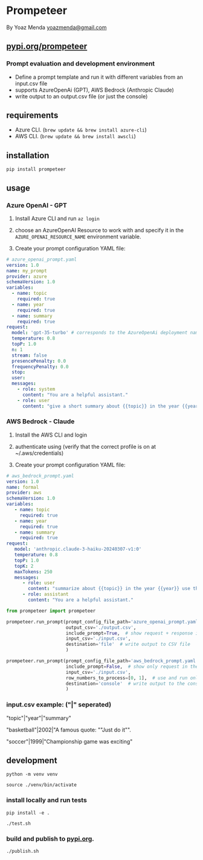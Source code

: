 # Prompeteer
By Yoaz Menda
yoazmenda@gmail.com
## **[pypi.org/prompeteer](https://pypi.org/project/prompeteer/)**

### Prompt evaluation and development environment

- Define a prompt template and run it with different variables from an input.csv file
- supports AzureOpenAi (GPT), AWS Bedrock (Anthropic Claude)
- write output to an output.csv file (or just the console)

## requirements

- Azure CLI. (```brew update && brew install azure-cli```)
- AWS CLI. (```brew update && brew install awscli```)

## installation

```shell
pip install prompeteer
```

## usage

### Azure OpenAI - GPT

1. Install Azure CLI and run `az login`
2. choose an AzureOpenAI Resource to work with and specify it in the ```AZURE_OPENAI_RESOURCE_NAME``` environment
   variable.

3. Create your prompt configuration YAML file:

```yaml 
# azure_openai_prompt.yaml
version: 1.0
name: my_prompt
provider: azure
schemaVersion: 1.0
variables:
  - name: topic
    required: true
  - name: year
    required: true
  - name: summary
    required: true
request:
  model: 'gpt-35-turbo' # corresponds to the AzureOpenAi deployment name
  temperature: 0.8
  topP: 1.0
  n: 1
  stream: false
  presencePenalty: 0.0
  frequencyPenalty: 0.0
  stop:
  user:
  messages:
    - role: system
      content: "You are a helpful assistant."
    - role: user
      content: "give a short summary about {{topic}} in the year {{year}} ahd here is a summary example"

```

### AWS Bedrock - Claude

1. Install the AWS CLI and login
2. authenticate using (verify that the correct profile is on at ~/.aws/credentials)


4. Create your prompt configuration YAML file:

```yaml
# aws_bedrock_prompt.yaml
version: 1.0
name: formal
provider: aws
schemaVersion: 1.0
variables:
   - name: topic
     required: true
   - name: year
     required: true
   - name: summary
     required: true
request:
   model: 'anthropic.claude-3-haiku-20240307-v1:0'
   temperature: 0.8
   topP: 1.0
   topK: 2
   maxTokens: 250
   messages:
      - role: user
        content: "summarize about {{topic}} in the year {{year}} use this example summary: {{summary}}. do it in a very formal way"
      - role: assistant
        content: "You are a helpful assistant."
```

```python
from prompeteer import prompeteer

prompeteer.run_prompt(prompt_config_file_path='azure_openai_prompt.yaml',
                      output_csv='./output.csv',
                      include_prompt=True,  # show request + response in the output
                      input_csv='./input.csv',
                      destination='file'  # write output to CSV file
                      )

prompeteer.run_prompt(prompt_config_file_path='aws_bedrock_prompt.yaml',
                      include_prompt=False,  # show only request in the output
                      input_csv='./input.csv',
                      row_numbers_to_process=[0, 1],  # use and run only rows 0 and 1 from the input.csv 
                      destination='console'  # write output to the console
                      )
```

### input.csv example: ("|" seperated)

"topic"|"year"|"summary"

"basketball"|2002|"A famous quote: ""Just do it"".

"soccer"|1999|"Championship game was exciting"

## development
```shell
python -m venv venv
```

```shell
source ./venv/bin/activate
```

### install locally and run tests

```shell
pip install -e .
```

```shell 
./test.sh
```

### build and publish to **[pypi.org](https://pypi.org/project/prompeteer/)**.

```shell 
./publish.sh
```
